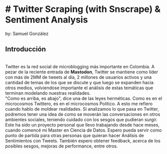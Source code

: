 <h1># Twitter Scraping (with Snscrape) & Sentiment Analysis</h1>
by: Samuel González

<h2><b>Introducción</b></h2>
</br>
Twitter es la red social de microblogging más importante en Colombia. A pezar de la reciente entrada de <b>Mastodon</b>, Twitter se mantiene como líder con más de 2MM de tweets al día, 2 millones de usuarios activos y una cantidad de temas de los que se discute y que luego se expanden hacia otros medios, volviendose importante el análisis de estas temáticas que terminan modelando nuestras realidades. 
</br>
"Como es arriba, es abajo", dice una de las leyes herméticas. Como es en el microcosmos Twittero, es en el microcosmos Político. A esto me refiero cuando hablo de moldear realidades. Si analizamos lo que pasa en Twitter, podremos tener una idea de como se moverán las conversaciones en otros ambientes sociales, teniendo cuidado con los sesgos que pudieran surgir.
</br>
Este ha sido un proyecto personal que llevo trabajando desde hace meses, cuando comencé mi Master en Ciencia de Datos. Espero pueda servir como punto de partida para otras personas que quieran hacer Análisis de Sentimientos con Tweets. También espero obtener feedback, acerca de los posibles sesgos, mejoras de performance, entre otros.
</br>
